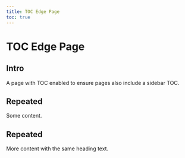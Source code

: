 ```yaml
---
title: TOC Edge Page
toc: true
---
```


# TOC Edge Page

## Intro

A page with TOC enabled to ensure pages also include a sidebar TOC.

## Repeated

Some content.

## Repeated

More content with the same heading text.


